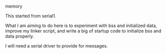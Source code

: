 memory

This started from serial1.

What I am aiming to do here is to experiment with bss
and initialized data, improve my linker script, and write
a big of startup code to initialize bss and data properly.

I will need a serial driver to provide for messages.
